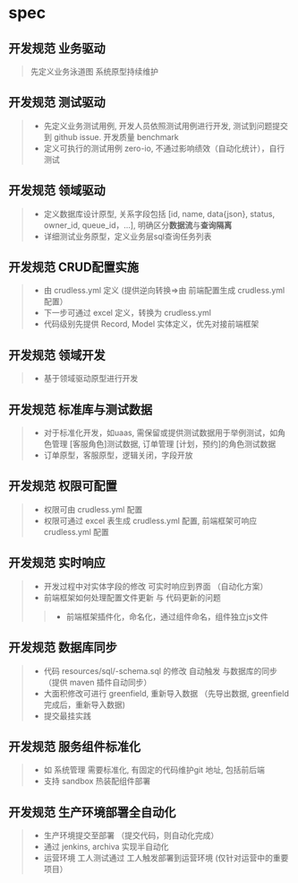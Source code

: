 # spec


## 开发规范 业务驱动
> 先定义业务泳道图  系统原型持续维护


## 开发规范 测试驱动
> * 先定义业务测试用例, 开发人员依照测试用例进行开发, 测试到问题提交到 github issue.  开发质量 benchmark
> * 定义可执行的测试用例 zero-io, 不通过影响绩效（自动化统计），自行测试


## 开发规范 领域驱动
> * 定义数据库设计原型, 关系字段包括 [id, name, data{json}, status, owner_id, queue_id，...], 明确区分**数据流**与**查询隔离**
> * 详细测试业务原型，定义业务层sql查询任务列表


## 开发规范 CRUD配置实施
> * 由 crudless.yml 定义 (提供逆向转换=>由 前端配置生成  crudless.yml 配置）
> * 下一步可通过 excel 定义，转换为  crudless.yml
> * 代码级别先提供 Record, Model 实体定义，优先对接前端框架

## 开发规范  领域开发
> * 基于领域驱动原型进行开发


## 开发规范 标准库与测试数据
> * 对于标准化开发，如uaas, 需保留或提供测试数据用于举例测试，如角色管理 [客服角色]测试数据, 订单管理 [计划，预约]的角色测试数据
> * 订单原型，客服原型，逻辑关闭，字段开放


## 开发规范 权限可配置
> * 权限可由  crudless.yml 配置
> * 权限可通过 excel 表生成 crudless.yml 配置, 前端框架可响应crudless.yml 配置


## 开发规范  实时响应
> * 开发过程中对实体字段的修改 可实时响应到界面  （自动化方案）
> * 前端框架如何处理配置文件更新 与 代码更新的问题 
> > * 前端框架插件化，命名化，通过组件命名，组件独立js文件


## 开发规范  数据库同步
> * 代码 resources/sql/-schema.sql 的修改 自动触发 与数据库的同步  （提供 maven 插件自动同步）
> * 大面积修改可进行 greenfield, 重新导入数据  （先导出数据, greenfield 完成后，重新导入数据)
> * 提交最挂实践


## 开发规范  服务组件标准化
> * 如 系统管理 需要标准化,  有固定的代码维护git 地址, 包括前后端
> * 支持 sandbox 热装配组件部署


## 开发规范  生产环境部署全自动化 
> * 生产环境提交至部署  （提交代码，则自动化完成）
> * 通过 jenkins, archiva 实现半自动化
> * 运营环境 工人测试通过  工人触发部署到运营环境  (仅针对运营中的重要项目）



